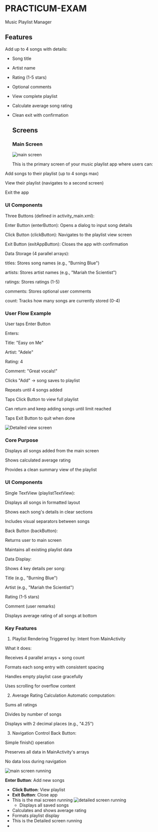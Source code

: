 # PRACTICUM-EXAM
Music Playlist Manager 
## Features
Add up to 4 songs with details:
  - Song title
  - Artist name
  - Rating (1-5 stars)
  - Optional comments
- View complete playlist
- Calculate average song rating
- Clean exit with confirmation
  ## Screens
  ### Main Screen
  ![main screen](https://github.com/user-attachments/assets/7e3e90d7-eb97-49c8-8d40-f74a1e77c90a)

  This is the primary screen of your music playlist app where users can:

Add songs to their playlist (up to 4 songs max)

View their playlist (navigates to a second screen)

Exit the app

### UI Components
Three Buttons (defined in activity_main.xml):

Enter Button (enterButton): Opens a dialog to input song details

Click Button (clickButton): Navigates to the playlist view screen

Exit Button (exitAppButton): Closes the app with confirmation

Data Storage (4 parallel arrays):

titles: Stores song names (e.g., "Burning Blue")

artists: Stores artist names (e.g., "Mariah the Scientist")

ratings: Stores ratings (1-5)

comments: Stores optional user comments

count: Tracks how many songs are currently stored (0-4) 

### User Flow Example
User taps Enter Button

Enters:

Title: "Easy on Me"

Artist: "Adele"

Rating: 4

Comment: "Great vocals!"

Clicks "Add" → song saves to playlist

Repeats until 4 songs added

Taps Click Button to view full playlist

Can return and keep adding songs until limit reached

Taps Exit Button to quit when done

![Detailed view screen](https://github.com/user-attachments/assets/14bfcf1b-baf3-4266-9d44-eebbca772133)

 ### Core Purpose
Displays all songs added from the main screen

Shows calculated average rating

Provides a clean summary view of the playlist

### UI Components
Single TextView (playlistTextView):

Displays all songs in formatted layout

Shows each song's details in clear sections

Includes visual separators between songs

Back Button (backButton):

Returns user to main screen

Maintains all existing playlist data

Data Display:

Shows 4 key details per song:

Title (e.g., "Burning Blue")

Artist (e.g., "Mariah the Scientist")

Rating (1-5 stars)

Comment (user remarks)

Displays average rating of all songs at bottom

### Key Features
1. Playlist Rendering
Triggered by: Intent from MainActivity

What it does:

Receives 4 parallel arrays + song count

Formats each song entry with consistent spacing

Handles empty playlist case gracefully

Uses scrolling for overflow content

2. Average Rating Calculation
Automatic computation:

Sums all ratings

Divides by number of songs

Displays with 2 decimal places (e.g., "4.25")

3. Navigation Control
Back Button:

Simple finish() operation

Preserves all data in MainActivity's arrays

No data loss during navigation

![main screen running](https://github.com/user-attachments/assets/08a4ae51-64df-40bb-8b94-a026f2a67332)

**Enter Button**: Add new songs
- **Click Button**: View playlist
- **Exit Button**: Close app
- This is the mai screen running
  ![detailed screen running](https://github.com/user-attachments/assets/9fb08014-7e5a-4d07-b88d-0533c4c64ec5)
  - Displays all saved songs
- Calculates and shows average rating
- Formats playlist display
- This is the Detailed screen running
- 
  

  


